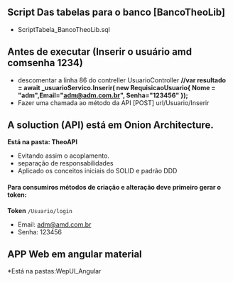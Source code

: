 ## Script Das tabelas para o banco [BancoTheoLib]

* ScriptTabela_BancoTheoLib.sql

## Antes de executar (Inserir o usuário amd comsenha 1234)
* descomentar a linha 86 do contreller UsuarioController 
**//var resultado = await _usuarioServico.Inserir( new RequisicaoUsuario{ Nome = "adm",Email="adm@adm.com.br", Senha="123456" });**
* Fazer uma chamada ao método da API  [POST] url/Usuario/Inserir

## A soluction (API) está em Onion Architecture.
**Está na pasta: TheoAPI**
* Evitando assim o acoplamento.
* separação de responsabilidades
* Aplicado os conceitos iniciais do SOLID e padrão DDD

#### Para consumiros métodos de criação e alteração deve primeiro gerar o token:

**Token** 
`/Usuario/login`
    
 * Email: adm@amd.com.br
 * Senha: 123456
 
 
 
## APP Web em angular material 
   *Está na pastas:WepUI_Angular